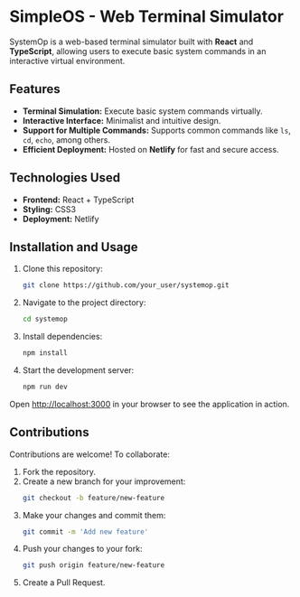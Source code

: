 # SimpleOS - Web Terminal Simulator

SystemOp is a web-based terminal simulator built with **React** and **TypeScript**, allowing users to execute basic system commands in an interactive virtual environment.

## Features

- **Terminal Simulation:** Execute basic system commands virtually.
- **Interactive Interface:** Minimalist and intuitive design.
- **Support for Multiple Commands:** Supports common commands like `ls`, `cd`, `echo`, among others.
- **Efficient Deployment:** Hosted on **Netlify** for fast and secure access.

## Technologies Used

- **Frontend:** React + TypeScript
- **Styling:** CSS3
- **Deployment:** Netlify

## Installation and Usage

1. Clone this repository:
   ```bash
   git clone https://github.com/your_user/systemop.git
   ```
2. Navigate to the project directory:
   ```bash
   cd systemop
   ```
3. Install dependencies:
   ```bash
   npm install
   ```
4. Start the development server:
   ```bash
   npm run dev
   ```

Open [http://localhost:3000](http://localhost:3000) in your browser to see the application in action.

## Contributions

Contributions are welcome! To collaborate:

1. Fork the repository.
2. Create a new branch for your improvement:
   ```bash
   git checkout -b feature/new-feature
   ```
3. Make your changes and commit them:
   ```bash
   git commit -m 'Add new feature'
   ```
4. Push your changes to your fork:
   ```bash
   git push origin feature/new-feature
   ```
5. Create a Pull Request.
